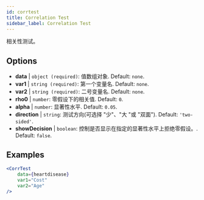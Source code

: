 ```yaml
---
id: corrtest
title: Correlation Test
sidebar_label: Correlation Test
---
```


相关性测试。

## Options

* __data__ | `object (required)`: 值数组对象. Default: `none`.
* __var1__ | `string (required)`: 第一个变量名. Default: `none`.
* __var2__ | `string (required)`: 二号变量名. Default: `none`.
* __rho0__ | `number`: 零假设下的相关值. Default: `0`.
* __alpha__ | `number`: 显著性水平. Default: `0.05`.
* __direction__ | `string`: 测试方向(可选择 "少"、"大 "或 "双面"). Default: `'two-sided'`.
* __showDecision__ | `boolean`: 控制是否显示在指定的显著性水平上拒绝零假设。. Default: `false`.


## Examples

```jsx live
<CorrTest
    data={heartdisease} 
    var1="Cost"
    var2="Age"
/>
```

